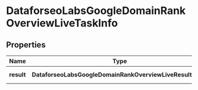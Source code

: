 # DataforseoLabsGoogleDomainRankOverviewLiveTaskInfo

## Properties

| Name | Type | Description | Notes |
|------------ | ------------- | ------------- | -------------|
**result** | **DataforseoLabsGoogleDomainRankOverviewLiveResultInfo[]** | array of results |[optional]|